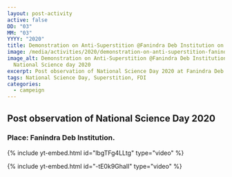 ```yaml
---
layout: post-activity
active: false
DD: "03"
MM: "03"
YYYY: "2020"
title: Demonstration on Anti-Superstition @Fanindra Deb Institution on NSD2020
image: /media/activities/2020/demonstration-on-anti-superstition-fanindra-deb-institution-on-nsd2020/national-science-day-2020-fanindra-deb-institution.jpg
image_alt: Demonstration on Anti-Superstition @Fanindra Deb Institution on
  National Science day 2020
excerpt: Post observation of National Science Day 2020 at Fanindra Deb Institution.
tags: National Science Day, Superstition, FDI
categories:
  - campeign
---
```

## **Post observation of National Science Day 2020**

### Place: Fanindra Deb Institution.

{% include yt-embed.html id="lbgTFg4LLtg" type="video" %}

{% include yt-embed.html id="\-tE0k9GhalI" type="video" %}